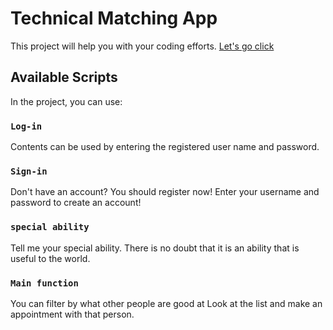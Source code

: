 # Technical Matching App

This project will help you with your coding efforts.
[Let's go click](https://gf-project.onrender.com/)

## Available Scripts

In the project, you can use:

### `Log-in`

Contents can be used by entering the registered user name and password.

### `Sign-in`

Don't have an account? You should register now!
Enter your username and password to create an account!

### `special ability`

Tell me your special ability.
There is no doubt that it is an ability that is useful to the world.

### `Main function`

You can filter by what other people are good at Look at the list and make an appointment with that person.

